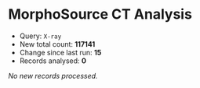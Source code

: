 # MorphoSource CT Analysis

* Query: `X-ray`
* New total count: **117141**
* Change since last run: **15**
* Records analysed: **0**

_No new records processed._